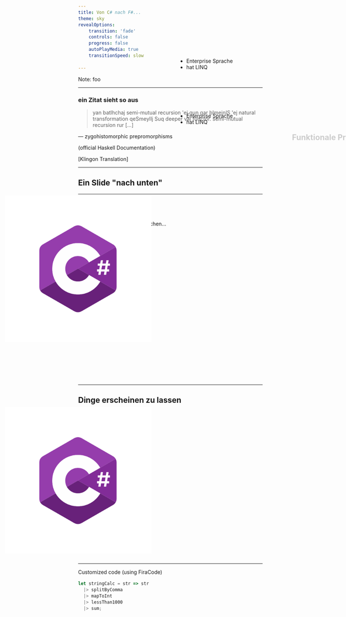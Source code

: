```yaml
---
title: Von C# nach F#...
theme: sky
revealOptions:
    transition: 'fade'
    controls: false
    progress: false
    autoPlayMedia: true
    transitionSpeed: slow

---
```

<!-- .slide: data-background="images/age.png" -->

<h2 style="position: absolute; top: 390px; right: -150px; color: #ccc; text-transform: none;">Funktionale Programmierung</h2>

<p style="position: absolute; top: 470px; right: -145px; color: #ccc; text-transform: none; text-align: right" class="my-shadow">@mobilgroma</p>
<p style="position: absolute; top: 520px; right: -145px; color: #ccc; text-transform: none; text-align: right" class="my-shadow">@drechsler<br/>Redheads Ltd.</p>

Note:
foo

---
### ein Zitat sieht so aus

> yan batlhchaj semi-mutual recursion 'ej qun qar bImejnIS 'ej natural transformation qeSmeylIj Suq deeper vaj functor. semi-mutual recursion rur [...]

&mdash; zygohistomorphic prepromorphisms

(official Haskell Documentation)

[Klingon Translation]  <!-- .element: class="fragment" -->

---

## Ein Slide "nach unten"

----

## Dinge platzieren
 
Muss man mit plain HTML machen...

<img src="images/Csharp_Logo.png" class="borderless" style="position: relative; top: -100px; left: -200px; height: 400px">

<ul class="" style="position: absolute; top: 200px; left: 500px; height: 1000px">
  <li>Enterprise Sprache</li>
  <li>hat LINQ</li>
</ul>

----

## Dinge erscheinen zu lassen

<img src="images/Csharp_Logo.png" class="borderless fragment" style="position: relative; top: -10px; left: -200px; height: 400px">

<ul class="fragment" style="position: absolute; top: 350px; left: 500px; height: 1000px">
  <li>Enterprise Sprache</li>
  <li>hat LINQ</li>
</ul>

---

Customized code (using FiraCode)

```javascript
let stringCalc = str => str
  |> splitByComma
  |> mapToInt
  |> lessThan1000
  |> sum;
```
